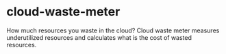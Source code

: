 # cloud-waste-meter
How much resources you waste in the cloud? Cloud waste meter measures underutilized resources and calculates what is the cost of wasted resources.
